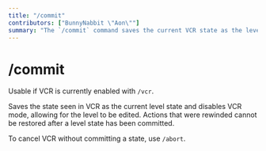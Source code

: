 ```yaml
---
title: "/commit"
contributors: ["BunnyNabbit \"Aon\""]
summary: "The `/commit` command saves the current VCR state as the level state."
---
```

# /commit
Usable if VCR is currently enabled with `/vcr`.

Saves the state seen in VCR as the current level state and disables VCR mode, allowing for the level to be edited. Actions that were rewinded cannot be restored after a level state has been committed.

To cancel VCR without committing a state, use `/abort`.
